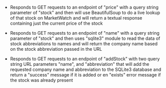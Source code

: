 - Responds to GET requests to an endpoint of "price" with a query string parameter of "stock" and then will use BeautifulSoup to do a live lookup of that stock on MarketWatch and will return a textual response containing just the current price of the stock

- Responds to GET requests to an endpoint of "name" with a query string parameter of "stock" and then uses  "sqlite3" module to read the data of stock abbreviations to names and will return the company name based on the stock abbreviation passed in the URL 

- Responds to GET requests to an endpoint of "addStock" with two query string URL parameters "name", and "abbreviation" that will add the requested company name and abbreviation to the SQLite3 database and return a "success" message if it is added or en "exists" error message if the stock was already present
